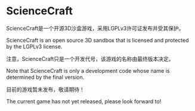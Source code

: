 # ScienceCraft

ScienceCraft是一个开源3D沙盒游戏，采用LGPLv3许可证发布并受其保护。

ScienceCraft is an open source 3D sandbox that is licensed and protected by the LGPLv3 license.

注意，ScienceCraft只是一个开发代号，该游戏的名称由最终版本决定。

Note that ScienceCraft is only a development code whose name is determined by the final version.

目前的游戏暂未发布，敬请期待！

The current game has not yet released, please look forward to!
